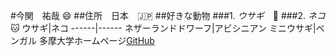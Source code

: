 #今関　祐哉 :smile:
##住所　日本　:jp:
##好きな動物
###1. *ウサギ*　:rabbit2:
###2. *ネコ*　:cat:
ウサギ|ネコ
------|------
ネザーランドドワーフ|アビシニアン
ミニウサギ|ベンガル
多摩大学ホームページ[GitHub](http://www.tama.ac.jp/) 
